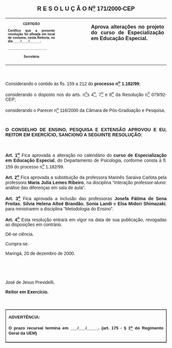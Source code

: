 <BODY>

<B><FONT FACE="Arial" SIZE=4><P ALIGN="CENTER"></P>
<P ALIGN="CENTER">R E S O L U &Ccedil; &Atilde; O  N<U><SUP>o</U></SUP>  171/2000-CEP</P>
</B></FONT><FONT FACE="Arial"><P ALIGN="JUSTIFY"></P></FONT>
<TABLE CELLSPACING=0 BORDER=0 CELLPADDING=7 WIDTH=585>
<TR><TD WIDTH="32%" VALIGN="TOP">
<B><FONT FACE="Arial" SIZE=1><P ALIGN="CENTER">CERTID&Atilde;O</P>
<P ALIGN="JUSTIFY">   Certifico que a presente resolu&ccedil;&atilde;o foi afixada em local de costume, nesta Reitoria, no dia ____/____/______.</P>
<P ALIGN="JUSTIFY"></P>
<P ALIGN="JUSTIFY">______________________</P>
<P ALIGN="CENTER">Secret&aacute;ria</B></FONT></TD>
<TD WIDTH="19%" VALIGN="TOP">&nbsp;</TD>
<TD WIDTH="48%" VALIGN="TOP">
<B><FONT FACE="Arial"><P ALIGN="JUSTIFY">Aprova altera&ccedil;&otilde;es no projeto do curso de Especializa&ccedil;&atilde;o em Educa&ccedil;&atilde;o Especial.</B></FONT></TD>
</TR>
</TABLE>

<FONT FACE="Arial"><P ALIGN="JUSTIFY"></P>
<P ALIGN="JUSTIFY">&nbsp;</P>
<P ALIGN="JUSTIFY">&#9;Considerando o contido &agrave;s fls. 159 a 212 do <B>processo n<U><SUP>o</U></SUP> 1.182/99</B>;</P>
<P ALIGN="JUSTIFY">&#9;considerando o disposto nos do arts. n<U><SUP>o</U>s</SUP> 4<U><SUP>o</U></SUP>, 7<U><SUP>o</U></SUP> e 8<U><SUP>o</U></SUP> da Resolu&ccedil;&atilde;o n<U><SUP>o</U></SUP> 079/92-CEP;</P>
<P ALIGN="JUSTIFY">&#9;considerando o Parecer n<U><SUP>o</U></SUP> 116/2000 da C&acirc;mara de P&oacute;s-Gradua&ccedil;&atilde;o e Pesquisa,</P>
<P ALIGN="JUSTIFY"></P>
<P ALIGN="JUSTIFY">&nbsp;</P>
<B><P ALIGN="JUSTIFY">O CONSELHO DE ENSINO, PESQUISA E EXTENS&Atilde;O APROVOU E EU, REITOR EM EXERC&Iacute;CIO, SANCIONO A SEGUINTE RESOLU&Ccedil;&Atilde;O:</P>
</B><P ALIGN="JUSTIFY"></P>
<P ALIGN="JUSTIFY">&nbsp;</P>
<P ALIGN="JUSTIFY">&#9;<B>Art. 1<U><SUP>o</B></U></SUP> Fica aprovada a altera&ccedil;&atilde;o no calend&aacute;rio do <B>curso de Especializa&ccedil;&atilde;o em Educa&ccedil;&atilde;o Especial</B>, do Departamento de Psicologia, conforme consta &agrave; fl. 159 do processo n<U><SUP>o</U></SUP> 1.182/99.</P>
<P ALIGN="JUSTIFY">&#9;<B>Art. 2<U><SUP>o</B></U></SUP> Fica aprovada a substitui&ccedil;&atilde;o da professora Marin&ecirc;s Saraiva Carlota pela professora <B>Maria Julia Lemes Ribeiro</B>, na disciplina &quot;Intera&ccedil;&atilde;o professor-aluno: an&aacute;lise das diferen&ccedil;as em sala de aula&quot;.</P>
<P ALIGN="JUSTIFY">&#9;<B>Art. 3<U><SUP>o</B></U></SUP> Fica aprovada a inclus&atilde;o das professoras <B>Josefa F&aacute;tima de Sena Freitas</B>, <B>Silvia Helena Alto&eacute; Brand&atilde;o</B>, <B>Sonia Landi</B> e <B>Elsa Midori Shimazaki</B>, para ministrarem a disciplina &quot;Metodologia do Ensino&quot;.</P>
<B><P ALIGN="JUSTIFY">Art. 4<U><SUP>o</B></U></SUP> Esta resolu&ccedil;&atilde;o entrar&aacute; em vigor na data de sua publica&ccedil;&atilde;o, revogadas as disposi&ccedil;&otilde;es em contr&aacute;rio.</P>
<P ALIGN="JUSTIFY">&#9;D&ecirc;-se ci&ecirc;ncia.</P>
<P ALIGN="JUSTIFY">&#9;Cumpra-se.</P>
<P ALIGN="JUSTIFY">Maring&aacute;, 20 de dezembro de 2000.</P>
<P ALIGN="JUSTIFY"></P>
<P ALIGN="JUSTIFY">&nbsp;</P>
<P ALIGN="JUSTIFY">&nbsp;</P>
<P ALIGN="JUSTIFY">Jos&eacute; de Jesus Previdelli,</P>
<B><P ALIGN="JUSTIFY">Reitor em Exerc&iacute;cio.</P>
</B><P ALIGN="JUSTIFY"></P>
<P ALIGN="JUSTIFY">&nbsp;</P></FONT>
<TABLE BORDER CELLSPACING=1 CELLPADDING=4 WIDTH=207>
<TR><TD VALIGN="TOP">
<B><FONT FACE="Arial" SIZE=2><P ALIGN="JUSTIFY">ADVERT&Ecirc;NCIA:</P>
<P ALIGN="JUSTIFY">O prazo recursal termina em ___/___/_____. (art. 175 - § 1<U><SUP>o</U></SUP> do Regimento Geral da UEM)</B></FONT></TD>
</TR>
</TABLE>

<FONT SIZE=2></FONT></BODY>
